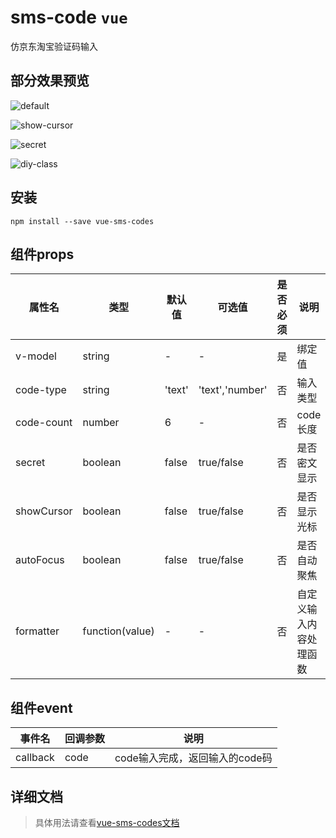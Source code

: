 # sms-code `vue`
仿京东淘宝验证码输入

## 部分效果预览
![default](http://img.coderdong.cn/VueComponent/sms-code__default.gif)

![show-cursor](http://img.coderdong.cn/VueComponent/sms-code__show-cursor.gif)

![secret](http://img.coderdong.cn/VueComponent/sms-code__secret.gif)

![diy-class](http://img.coderdong.cn/VueComponent/sms-code__diy-class.gif)

## 安装

```shell
npm install --save vue-sms-codes
```

## 组件props

| 属性名 | 类型 | 默认值 | 可选值| 是否必须 | 说明 |
|--------|-----|--------|-------|----------|-----|
| v-model | string | - | - | 是 | 绑定值 |
| code-type | string | 'text' | 'text','number' | 否 | 输入类型 |
| code-count | number | 6 | - | 否 | code长度
| secret | boolean | false | true/false | 否 | 是否密文显示 |
| showCursor | boolean | false | true/false | 否 | 是否显示光标 |
| autoFocus | boolean | false | true/false | 否 | 是否自动聚焦 |
| formatter | function(value) | - | - | 否 | 自定义输入内容处理函数 |


## 组件event
| 事件名 | 回调参数 | 说明 |
|--------|---------|------|
| callback | code | code输入完成，返回输入的code码 |

## 详细文档
> 具体用法请查看[vue-sms-codes文档](https://vue-componet.github.io/sms-code)